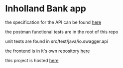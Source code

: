 # Inholland Bank app

the specification for the API can be found [here](https://app.swaggerhub.com/apis/Ghospel1/Bank/1.0.0)

the postman functional tests are in the root of this repo

unit tests are found in src/test/java/io.swagger.api

the frontend is in it's own repository [here](https://github.com/Ghospel/inholland-bank-frontend)

this project is hosted [here](https://inholland-bank.herokuapp.com/api)
